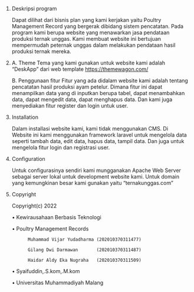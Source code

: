 1.	Deskripsi program 

       Dapat dilihat dari bisnis plan yang kami kerjakan yaitu Poultry Management Record yang bergerak dibidang sistem pencatatan.
       Pada program kami berupa website yang menawarkan jasa pendataan produksi ternak unggas.
       Kami membuat website ini bertujuan mempermudah peternak unggas dalam melakukan pendataan hasil produksi ternak mereka.

2.	A. Theme
       Tema yang kami gunakan untuk website kami adalah “DeskApp” dari web template https://themewagon.com/

       B. Penggunaan fitur
       Fitur yang ada didalam website kami adalah tentang pencatatan hasil produksi ayam petelur. Dimana fitur ini dapat menampilkan data yang di inputkan berupa tabel, dapat            menambahkan data, dapat mengedit data, dapat menghapus data. Dan kami juga menyediakan fitur register dan login untuk user.

3.	Installation

       Dalam installasi website kami, kami tidak menggunakan CMS. Di Website ini kami menggunakan framework laravel untuk mengelola data seperti tambah data, edit data,                hapus data, tampil data. Dan juga untuk mengelola fitur login dan registrasi user.

4.	Configuration 

       Untuk configurasinya sendiri kami mungganakan Apache Web Server sebagai server lokal untuk development website kami. Untuk domain yang kemungkinan besar kami gunakan            yaitu  “ternakunggas.com”

5.	Copyright

       Copyright(c) 2022

       •	Kewirausahaan Berbasis Teknologi

       •	Poultry Management Records

              Muhammad Vijar Yudadharma (202010370311477)

              Gilang Dwi Darmawan       (202010370311487)

              Haidar Aldy Eka Nugraha   (202010370311509)


       •	Syaifuddin,.S.kom,.M.kom

       •	Universitas Muhammadiyah Malang

